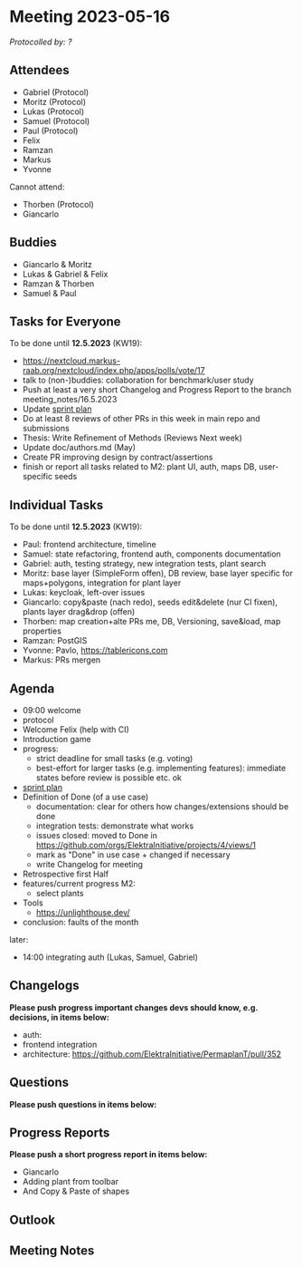 # Meeting 2023-05-16

_Protocolled by: ?_

## Attendees

- Gabriel (Protocol)
- Moritz (Protocol)
- Lukas (Protocol)
- Samuel (Protocol)
- Paul (Protocol)
- Felix
- Ramzan
- Markus
- Yvonne

Cannot attend:

- Thorben (Protocol)
- Giancarlo

## Buddies

- Giancarlo & Moritz
- Lukas & Gabriel & Felix
- Ramzan & Thorben
- Samuel & Paul

## Tasks for Everyone

To be done until **12.5.2023** (KW19):

- https://nextcloud.markus-raab.org/nextcloud/index.php/apps/polls/vote/17
- talk to (non-)buddies: collaboration for benchmark/user study
- Push at least a very short Changelog and Progress Report to the branch meeting_notes/16.5.2023
- Update [sprint plan](https://github.com/orgs/ElektraInitiative/projects/4/)
- Do at least 8 reviews of other PRs in this week in main repo and submissions
- Thesis: Write Refinement of Methods (Reviews Next week)
- Update doc/authors.md (May)
- Create PR improving design by contract/assertions
- finish or report all tasks related to M2: plant UI, auth, maps DB, user-specific seeds

## Individual Tasks

To be done until **12.5.2023** (KW19):

- Paul: frontend architecture, timeline
- Samuel: state refactoring, frontend auth, components documentation
- Gabriel: auth, testing strategy, new integration tests, plant search
- Moritz: base layer (SimpleForm offen), DB review, base layer specific for maps+polygons, integration for plant layer
- Lukas: keycloak, left-over issues
- Giancarlo: copy&paste (nach redo), seeds edit&delete (nur CI fixen), plants layer drag&drop (offen)
- Thorben: map creation+alte PRs me, DB, Versioning, save&load, map properties
- Ramzan: PostGIS
- Yvonne: Pavlo, https://tablericons.com
- Markus: PRs mergen

## Agenda

- 09:00 welcome
- protocol
- Welcome Felix (help with CI)
- Introduction game
- progress:
  - strict deadline for small tasks (e.g. voting)
  - best-effort for larger tasks (e.g. implementing features):
    immediate states before review is possible etc. ok
- [sprint plan](https://github.com/orgs/ElektraInitiative/projects/4/)
- Definition of Done (of a use case)
  - documentation: clear for others how changes/extensions should be done
  - integration tests: demonstrate what works
  - issues closed: moved to Done in https://github.com/orgs/ElektraInitiative/projects/4/views/1
  - mark as "Done" in use case + changed if necessary
  - write Changelog for meeting
- Retrospective first Half
- features/current progress M2:
  - select plants
- Tools
  - https://unlighthouse.dev/
- conclusion: faults of the month

later:

- 14:00 integrating auth (Lukas, Samuel, Gabriel)

## Changelogs

**Please push progress important changes devs should know, e.g. decisions, in items below:**

- auth:
- frontend integration
- architecture: https://github.com/ElektraInitiative/PermaplanT/pull/352

## Questions

**Please push questions in items below:**

## Progress Reports

**Please push a short progress report in items below:**

- Giancarlo
- Adding plant from toolbar
- And Copy & Paste of shapes

## Outlook

## Meeting Notes
